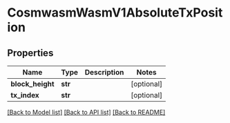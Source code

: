 # CosmwasmWasmV1AbsoluteTxPosition

## Properties
Name | Type | Description | Notes
------------ | ------------- | ------------- | -------------
**block_height** | **str** |  | [optional] 
**tx_index** | **str** |  | [optional] 

[[Back to Model list]](../README.md#documentation-for-models) [[Back to API list]](../README.md#documentation-for-api-endpoints) [[Back to README]](../README.md)

